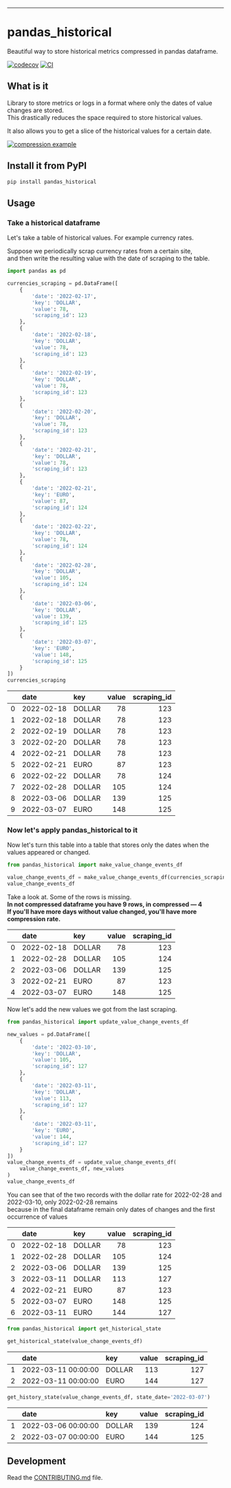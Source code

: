 ---
# pandas_historical
Beautiful way to store historical metrics compressed in pandas dataframe.

[![codecov](https://codecov.io/gh/dvvolynkin/pandas-historical/branch/main/graph/badge.svg?token=pandas-historical_token_here)](https://codecov.io/gh/dvvolynkin/pandas-historical)
[![CI](https://github.com/dvvolynkin/pandas-historical/actions/workflows/main.yml/badge.svg)](https://github.com/dvvolynkin/pandas-historical/actions/workflows/main.yml)

## What is it

Library to store metrics or logs in a format where only the dates of value changes are stored.   
This drastically reduces the space required to store historical values. 

It also allows you to get a slice of the historical values for a certain date.

[![compression example](https://i.ibb.co/q9h4S55/image.png)](https://i.ibb.co/q9h4S55/image.png)

## Install it from PyPI

```bash
pip install pandas_historical
```

## Usage
### Take a historical dataframe
Let's take a table of historical values. For example currency rates.

Suppose we periodically scrap currency rates from a certain site,   
and then write the resulting value with the date of scraping to the table.
```python
import pandas as pd

currencies_scraping = pd.DataFrame([
    {
        'date': '2022-02-17',
        'key': 'DOLLAR',
        'value': 78,
        'scraping_id': 123
    },
    {
        'date': '2022-02-18',
        'key': 'DOLLAR',
        'value': 78,
        'scraping_id': 123
    },
    {
        'date': '2022-02-19',
        'key': 'DOLLAR',
        'value': 78,
        'scraping_id': 123
    },
    {
        'date': '2022-02-20',
        'key': 'DOLLAR',
        'value': 78,
        'scraping_id': 123
    },
    {
        'date': '2022-02-21',
        'key': 'DOLLAR',
        'value': 78,
        'scraping_id': 123
    },
    {
        'date': '2022-02-21',
        'key': 'EURO',
        'value': 87,
        'scraping_id': 124
    },
    {
        'date': '2022-02-22',
        'key': 'DOLLAR',
        'value': 78,
        'scraping_id': 124
    },
    {
        'date': '2022-02-28',
        'key': 'DOLLAR',
        'value': 105,
        'scraping_id': 124
    },
    {
        'date': '2022-03-06',
        'key': 'DOLLAR',
        'value': 139,
        'scraping_id': 125
    },
    {
        'date': '2022-03-07',
        'key': 'EURO',
        'value': 148,
        'scraping_id': 125
    }
])
currencies_scraping
```
|    | date       | key    |   value |   scraping_id |
|---:|:-----------|:-------|--------:|--------------:|
|  0 | 2022-02-18 | DOLLAR |      78 |           123 |
|  1 | 2022-02-18 | DOLLAR |      78 |           123 |
|  2 | 2022-02-19 | DOLLAR |      78 |           123 |
|  3 | 2022-02-20 | DOLLAR |      78 |           123 |
|  4 | 2022-02-21 | DOLLAR |      78 |           123 |
|  5 | 2022-02-21 | EURO   |      87 |           123 |
|  6 | 2022-02-22 | DOLLAR |      78 |           124 |
|  7 | 2022-02-28 | DOLLAR |     105 |           124 |
|  8 | 2022-03-06 | DOLLAR |     139 |           125 |
|  9 | 2022-03-07 | EURO   |     148 |           125 |

### Now let's apply pandas_historical to it
Now let's turn this table into a table that stores only the dates when the values appeared or changed.

```python
from pandas_historical import make_value_change_events_df

value_change_events_df = make_value_change_events_df(currencies_scraping)
value_change_events_df

```
Take a look at. Some of the rows is missing.  
**In not compressed dataframe you have 9 rows, in compressed — 4**  
**If you'll have more days without value changed, you'll have more compression rate.**

|    | date       | key    |   value |   scraping_id |
|---:|:-----------|:-------|--------:|--------------:|
|  0 | 2022-02-18 | DOLLAR |      78 |           123 |
|  1 | 2022-02-28 | DOLLAR |     105 |           124 |
|  2 | 2022-03-06 | DOLLAR |     139 |           125 |
|  3 | 2022-02-21 | EURO   |      87 |           123 |
|  4 | 2022-03-07 | EURO   |     148 |           125 |

Now let's add the new values we got from the last scraping.

```python
from pandas_historical import update_value_change_events_df

new_values = pd.DataFrame([
    {
        'date': '2022-03-10',
        'key': 'DOLLAR',
        'value': 105,
        'scraping_id': 127
    },
    {
        'date': '2022-03-11',
        'key': 'DOLLAR',
        'value': 113,
        'scraping_id': 127
    },
    {
        'date': '2022-03-11',
        'key': 'EURO',
        'value': 144,
        'scraping_id': 127
    }
])
value_change_events_df = update_value_change_events_df(
    value_change_events_df, new_values
)
value_change_events_df
```
You can see that of the two records with the dollar rate for 2022-02-28 and 2022-03-10, only 2022-02-28 remains  
because in the final dataframe remain only dates of changes and the first occurrence of values 

|    | date       | key    |   value |   scraping_id |
|---:|:-----------|:-------|--------:|--------------:|
|  0 | 2022-02-18 | DOLLAR |      78 |           123 |
|  1 | 2022-02-28 | DOLLAR |     105 |           124 |
|  2 | 2022-03-06 | DOLLAR |     139 |           125 |
|  3 | 2022-03-11 | DOLLAR |     113 |           127 |
|  4 | 2022-02-21 | EURO   |      87 |           123 |
|  5 | 2022-03-07 | EURO   |     148 |           125 |
|  6 | 2022-03-11 | EURO   |     144 |           127 |

```python
from pandas_historical import get_historical_state

get_historical_state(value_change_events_df)
```
|    | date                | key    |   value |   scraping_id |
|---:|:--------------------|:-------|--------:|--------------:|
|  1 | 2022-03-11 00:00:00 | DOLLAR |     113 |           127 |
|  2 | 2022-03-11 00:00:00 | EURO   |     144 |           127 |

```python
get_history_state(value_change_events_df, state_date='2022-03-07')
```
|    | date                | key    |   value |   scraping_id |
|---:|:--------------------|:-------|--------:|--------------:|
|  1 | 2022-03-06 00:00:00 | DOLLAR |     139 |           124 |
|  2 | 2022-03-07 00:00:00 | EURO   |     144 |           125 |

## Development

Read the [CONTRIBUTING.md](CONTRIBUTING.md) file.

